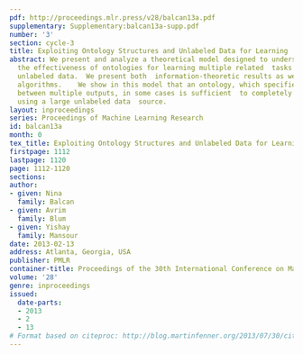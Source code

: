 ```yaml
---
pdf: http://proceedings.mlr.press/v28/balcan13a.pdf
supplementary: Supplementary:balcan13a-supp.pdf
number: '3'
section: cycle-3
title: Exploiting Ontology Structures and Unlabeled Data for Learning
abstract: We present and analyze a theoretical model designed to understand and  explain
  the effectiveness of ontologies for learning multiple related  tasks from primarily
  unlabeled data.  We present both  information-theoretic results as well as efficient
  algorithms.    We show in this model that an ontology, which specifies the  relationships
  between multiple outputs, in some cases is sufficient  to completely learn a classification
  using a large unlabeled data  source.
layout: inproceedings
series: Proceedings of Machine Learning Research
id: balcan13a
month: 0
tex_title: Exploiting Ontology Structures and Unlabeled Data for Learning
firstpage: 1112
lastpage: 1120
page: 1112-1120
sections: 
author:
- given: Nina
  family: Balcan
- given: Avrim
  family: Blum
- given: Yishay
  family: Mansour
date: 2013-02-13
address: Atlanta, Georgia, USA
publisher: PMLR
container-title: Proceedings of the 30th International Conference on Machine Learning
volume: '28'
genre: inproceedings
issued:
  date-parts:
  - 2013
  - 2
  - 13
# Format based on citeproc: http://blog.martinfenner.org/2013/07/30/citeproc-yaml-for-bibliographies/
---
```


